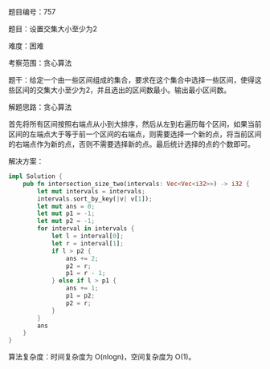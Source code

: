 题目编号：757

题目：设置交集大小至少为2

难度：困难

考察范围：贪心算法

题干：给定一个由一些区间组成的集合，要求在这个集合中选择一些区间，使得这些区间的交集大小至少为2，并且选出的区间数最小。输出最小区间数。

解题思路：贪心算法

首先将所有区间按照右端点从小到大排序，然后从左到右遍历每个区间，如果当前区间的左端点大于等于前一个区间的右端点，则需要选择一个新的点，将当前区间的右端点作为新的点，否则不需要选择新的点。最后统计选择的点的个数即可。

解决方案：

```rust
impl Solution {
    pub fn intersection_size_two(intervals: Vec<Vec<i32>>) -> i32 {
        let mut intervals = intervals;
        intervals.sort_by_key(|v| v[1]);
        let mut ans = 0;
        let mut p1 = -1;
        let mut p2 = -1;
        for interval in intervals {
            let l = interval[0];
            let r = interval[1];
            if l > p2 {
                ans += 2;
                p2 = r;
                p1 = r - 1;
            } else if l > p1 {
                ans += 1;
                p1 = p2;
                p2 = r;
            }
        }
        ans
    }
}
```

算法复杂度：时间复杂度为 O(nlogn)，空间复杂度为 O(1)。